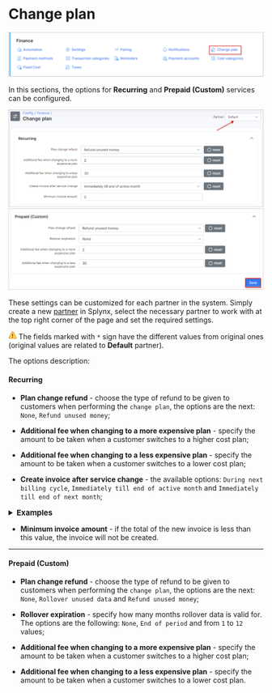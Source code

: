 Change plan
===============

![](icon.png)

In this sections, the options for **Recurring** and **Prepaid (Custom)** services can be configured.

![](change_plan_settings.png)
![](change_plan_settings2.png)

These settings can be customized for each partner in the system. Simply create a new [partner](administration/main/partners/partners.md) in Splynx, select the necessary partner to work with at the top right corner of the page and set the required settings.

<icon class="image-icon">![image](warning.png)</icon> The fields marked with `*` sign have the different values from original ones (original values are related to **Default** partner).


The options description:

#### Recurring

* **Plan change refund** - choose the type of refund to be given to customers when performing the `change plan`, the options are the next: `None`, `Refund unused money`;

* **Additional fee when changing to a more expensive plan** - specify the amount to be taken when a customer switches to a higher cost plan;

* **Additional fee when changing to a less expensive plan** - specify the amount to be taken when a customer switches to a lower cost plan;

* **Create invoice after service change** - the available options: `During next billing cycle`, `Immediately till end of active month` and `Immediately till end of next month`;

<details style="font-size: 15px; margin-bottom: 5px;">
<summary><b>Examples</b></summary>
<div markdown="1">

* **During next billing cycle** - This means that the invoice will be generated on the billing day as usual.
* **Immediately till end of active month** - The invoice will be generated at the end of the current (active) month. For example, if we change the service on 07-09-2023, the system will automatically generate an invoice for the period from 07-09-2023 to 30-09-2023.
* **Immediately till end of next month** - The invoice for the new service will be generated for the upcoming month.

</div>
</details>

* **Minimum invoice amount** - if the total of the new invoice is less than this value, the invoice will not be created.

******************************************************************

#### Prepaid (Custom)


* **Plan change refund** - choose the type of refund to be given to customers when performing the `change plan`, the options are the next: `None`, `Rollover unused data` and `Refund unused money`;

* **Rollover expiration** - specify how many months rollover data is valid for. The options are the following: `None`, `End of period` and from `1` to `12` values;

* **Additional fee when changing to a more expensive plan** - specify the amount to be taken when a customer switches to a higher cost plan;

* **Additional fee when changing to a less expensive plan** - specify the amount to be taken when a customer switches to a lower cost plan.



